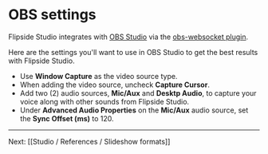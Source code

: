 # OBS settings

Flipside Studio integrates with [OBS Studio](https://obsproject.com/download) via the [obs-websocket plugin](https://obsproject.com/forum/resources/obs-websocket-remote-control-of-obs-studio-made-easy.466/).

Here are the settings you'll want to use in OBS Studio to get the best results with Flipside Studio.

- Use **Window Capture** as the video source type.
- When adding the video source, uncheck **Capture Cursor**.
- Add two (2) audio sources, **Mic/Aux** and **Desktp Audio**, to capture your voice along with other sounds from Flipside Studio.
- Under **Advanced Audio Properties** on the **Mic/Aux** audio source, set the **Sync Offset (ms)** to 120.

---

Next: [[Studio / References / Slideshow formats]]
